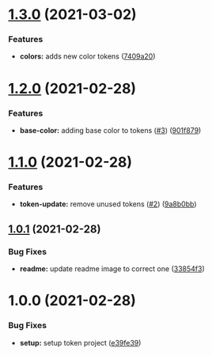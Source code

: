 # [1.3.0](https://github.com/willsgimenes/neon-city-light-tokens/compare/v1.2.0...v1.3.0) (2021-03-02)


### Features

* **colors:** adds new color tokens ([7409a20](https://github.com/willsgimenes/neon-city-light-tokens/commit/7409a20725c6e41896758f64e25b0b84ee6440e9))

# [1.2.0](https://github.com/willsgimenes/neon-city-light-tokens/compare/v1.1.0...v1.2.0) (2021-02-28)


### Features

* **base-color:** adding base color to tokens ([#3](https://github.com/willsgimenes/neon-city-light-tokens/issues/3)) ([901f879](https://github.com/willsgimenes/neon-city-light-tokens/commit/901f8795a5da23d55e61e23df5a20f808e2800c5))

# [1.1.0](https://github.com/willsgimenes/neon-city-light-tokens/compare/v1.0.1...v1.1.0) (2021-02-28)


### Features

* **token-update:** remove unused tokens ([#2](https://github.com/willsgimenes/neon-city-light-tokens/issues/2)) ([9a8b0bb](https://github.com/willsgimenes/neon-city-light-tokens/commit/9a8b0bbd540954fc565713cb6e29dfbbaef49142))

## [1.0.1](https://github.com/willsgimenes/neon-city-light-tokens/compare/v1.0.0...v1.0.1) (2021-02-28)


### Bug Fixes

* **readme:** update readme image to correct one ([33854f3](https://github.com/willsgimenes/neon-city-light-tokens/commit/33854f374c23f90a2fcd22a15e51f47d59a23231))

# 1.0.0 (2021-02-28)


### Bug Fixes

* **setup:** setup token project ([e39fe39](https://github.com/willsgimenes/neon-city-light-tokens/commit/e39fe394a92be95448b93dc6c2d417d5f877f73d))
